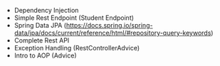 + Dependency Injection
+ Simple Rest Endpoint (Student Endpoint)
+ Spring Data JPA (https://docs.spring.io/spring-data/jpa/docs/current/reference/html/#repository-query-keywords)
+ Complete Rest API
+ Exception Handling (RestControllerAdvice)
+ Intro to AOP (Advice)